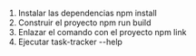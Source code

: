1. Instalar las dependencias
   npm install
2. Construir el proyecto
   npm run build
3. Enlazar el comando con el proyecto
   npm link
4. Ejecutar
   task-tracker --help
